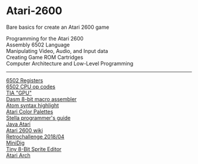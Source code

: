 # Atari-2600 
Bare basics for create an Atari 2600 game

Programming for the Atari 2600<br>
Assembly 6502 Language<br>
Manipulating Video, Audio, and Input data<br>
Creating Game ROM Cartridges<br>
Computer Architecture and Low-Level Programming<br>

----------------------------------------------------------------------------------------------------------------------------------------------------
[6502 Registers](https://en.wikipedia.org/wiki/MOS_Technology_6502#Registers) <br>
[6502 CPU op codes](http://www.6502.org/tutorials/6502opcodes.html) <br>
[TIA "GPU"](https://en.wikipedia.org/wiki/Television_Interface_Adaptor) <br>
[Dasm 8-bit macro assembler](https://dasm-assembler.github.io/) <br>
[Atom syntax highlight](https://atom.io/packages/language-65asm) <br>
[Atari Color Palettes](https://en.wikipedia.org/wiki/List_of_video_game_console_palettes#Atari_2600) <br>
[Stella programmer's guide](https://www.atarihq.com/danb/files/stella.pdf) <br>
[Java Atari](https://javatari.org/) <br>
[Atari 2600 wiki](https://en.wikipedia.org/wiki/Atari_2600) <br>
[Retrochallenge 2018/04](https://www.masswerk.at/rc2018/04/01.html) <br>
[MiniDig](http://www.qotile.net/minidig/tricks.html) <br>
[Tiny 8-Bit Sprite Editor](https://www.masswerk.at/rc2018/04/TinySpriteEditor/) <br>
[Atari Arch](https://www.atariarchives.org/sitemap.php)
